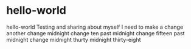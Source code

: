 # hello-world
hello-world
Testing and sharing about myself
I need to make a change 
another change
midnight change
ten past midnight change
fifteen past midnight change
midnight thurty
midnight thirty-eight